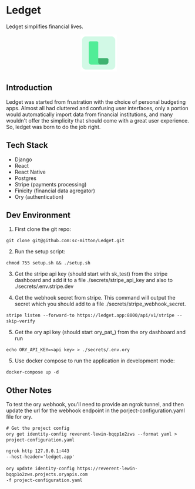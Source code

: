 # Ledget

Ledget simplifies financial lives.


<div style="text-align:center">
  <img src="media/logoIcon.png" alt="Logo" width="100" height="100">
</div>

## Introduction

Ledget was started from frustration with the choice of personal budgeting apps. Almost all had cluttered and confusing user interfaces, only a portion would automatically import data from financial institutions, and many wouldn't offer the simplicity that should come with a great user experience. So, ledget was born to do the job right.

## Tech Stack
- Django
- React
- React Native
- Postgres
- Stripe (payments processing)
- Finicity (financial data agregator)
- Ory (authentication)

## Dev Environment

1. First clone the git repo:

```
git clone git@github.com:sc-mitton/Ledget.git
```


2. Run the setup script:


```
chmod 755 setup.sh && ./setup.sh
```


3. Get the stripe api key (should start with sk_test) from the stripe dashboard and add it to a file ./secrets/stripe_api_key and also to ./secrets/.env.stripe.dev

4. Get the webhook secret from stripe. This command will output the secret which you should add to a file ./secrets/stripe_webhook_secret.


```
stripe listen --forward-to https://ledget.app:8000/api/v1/stripe --skip-verify
```


5. Get the ory api key (should start ory_pat_) from the ory dashboard and run


```
echo ORY_API_KEY=<api key> > ./secrets/.env.ory
```


5. Use docker compose to run the application in development mode:


```
docker-compose up -d
```
## Other Notes

To test the ory webhook, you'll need to provide an ngrok tunnel, and then update the url for the webhook endpoint in the porject-configuration.yaml file for ory.

```
# Get the project config
ory get identity-config reverent-lewin-bqqp1o2zws --format yaml > project-configuration.yaml
```

```
ngrok http 127.0.0.1:443
--host-header='ledget.app'

ory update identity-config https://reverent-lewin-bqqp1o2zws.projects.oryapis.com
-f project-configuration.yaml
```
